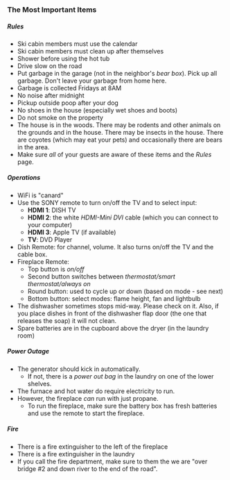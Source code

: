 ### The Most Important Items

##### Rules

* Ski cabin members must use the calendar
* Ski cabin members must clean up after themselves
* Shower before using the hot tub
* Drive slow on the road
* Put garbage in the garage (not in the neighbor's _bear box_). Pick up all garbage. Don't leave your garbage from home here.
* Garbage is collected Fridays at 8AM
* No noise after midnight
* Pickup outside poop after your dog
* No shoes in the house (especially wet shoes and boots)
* Do not smoke on the property
* The house is in the woods. There may be rodents and other animals on the grounds and in the house. There may be insects in the house. There are coyotes (which may eat your pets) and occasionally there are bears in the area.
* Make sure _all_ of your guests are aware of these items and the _Rules_ page.

##### Operations

* WiFi is "canard"
* Use the SONY remote to turn on/off the TV and to select input:
  * __HDMI 1__: DISH TV
  * __HDMI 2__: the white _HDMI-Mini DVI_ cable (which you can connect to your computer)
  * __HDMI 3__: Apple TV (if available)
  * __TV__: DVD Player
* Dish Remote: for channel, volume. It also turns on/off the TV and the cable box.
* Fireplace Remote:
  * Top button is _on/off_
  * Second button switches between _thermostat/smart thermostat/always on_
  * Round button: used to cycle up or down (based on mode - see next)
  * Bottom button: select modes: flame height, fan and lightbulb
* The dishwasher sometimes stops mid-way. Please check on it. Also, if you place dishes in front of the dishwasher flap door (the one that releases the soap) it will not clean.
* Spare batteries are in the cupboard above the dryer (in the laundry room)

##### Power Outage

* The generator should kick in automatically.
  * If not, there is a _power out bag_ in the laundry on one of the lower shelves.
* The furnace and hot water do require electricity to run.
* However, the fireplace _can_ run with just propane.
  * To run the fireplace, make sure the battery box has fresh batteries and use the remote to start the fireplace.
  
##### Fire

* There is a fire extinguisher to the left of the fireplace
* There is a fire extinguisher in the laundry
* If you call the fire department, make sure to them the we are "over bridge #2 and down river to the end of the road".
